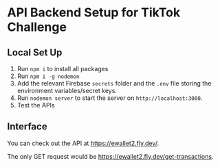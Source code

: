 # API Backend Setup for TikTok Challenge

## Local Set Up
1. Run `npm i` to install all packages
2. Run `npm i -g nodemon`
3. Add the relevant Firebase `secrets` folder and the `.env` file storing the environment variables/secret keys.
4. Run `nodemon server` to start the server on `http://localhost:3000`.
5. Test the APIs

## Interface
You can check out the API at https://ewallet2.fly.dev/. 

The only GET request would be https://ewallet2.fly.dev/get-transactions.
